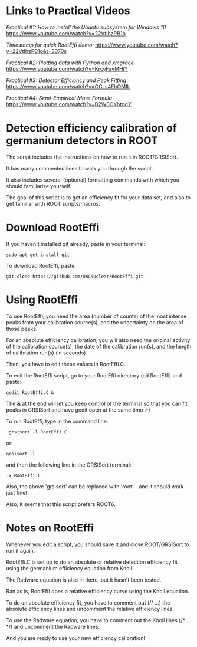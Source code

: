 # Links to Practical Videos

*Practical #1: How to install the Ubuntu subsystem for Windows 10*  https://www.youtube.com/watch?v=22VtIhzPB1o

*Timestamp for quick RootEffi demo:*  https://www.youtube.com/watch?v=22VtIhzPB1o&t=3070s

*Practical #2: Plotting data with Python and xmgrace*  https://www.youtube.com/watch?v=KrcyFavMHiY

*Practical #3: Detector Efficiency and Peak Fitting*  https://www.youtube.com/watch?v=OG-s4FhOMIk

*Practical #4: Semi-Empirical Mass Formula* https://www.youtube.com/watch?v=B2W0OYhtddY


# Detection efficiency calibration of germanium detectors in ROOT

The script includes the instructions on how to run it in ROOT/GRSISort.

It has many commented lines to walk you through the script.

It also includes several (optional) formatting commands with which you should familiarize yourself.

The goal of this script is to get an efficiency fit for your data set, and also to get familiar with ROOT scripts/macros.

# Download RootEffi

If you haven't installed git already, paste in your terminal:

    sudo apt-get install git

To download RootEffi, paste:

    git clone https://github.com/UWCNuclear/RootEffi.git

# Using RootEffi

To use RootEffi, you need the area (number of counts) of the most intense peaks from your calibration source(s), and the uncertainty on the area of those peaks.

For an absolute efficiency calibration, you will also need the original activity of the calibration source(s), the date of the calibration run(s), and the length of calibration run(s) (in seconds).

Then, you have to edit these values in RootEffi.C.

To edit the RootEffi script, go to your RootEffi directory (cd RootEffi) and paste:

    gedit RootEffi.C &

The **&** at the end will let you keep control of the terminal so that you can fit peaks in GRSISort and have gedit open at the same time :-)

To run RootEffi, type in the command line:

     grsisort -l RootEffi.C

or:

    grsisort -l
    
and then the following line in the GRSISort terminal:

    .x RootEffi.C

Also, the above 'grsisort' can be replaced with 'root' - and it should work just fine!

Also, it seems that this script prefers ROOT6.

# Notes on RootEffi

Whenever you edit a script, you should save it and close ROOT/GRSISort to run it again.

RootEffi.C is set up to do an absolute or relative detection efficiency fit using the germanium efficiency equation from Knoll.

The Radware equation is also in there, but it hasn't been tested.

Ran as is, RootEffi does a relative efficiency curve using the Knoll equation.

To do an absolute efficiency fit, you have to comment out (//  ...) the absolute efficiency lines and uncomment the relative efficiency lines.

To use the Radware equation, you have to comment out the Knoll lines (/*  ...  */) and uncomment the Radware lines.

And you are ready to use your new efficiency calibration!
